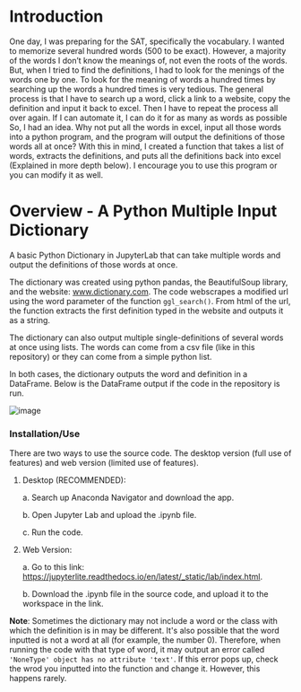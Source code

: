 # Introduction

One day, I was preparing for the SAT, specifically the vocabulary. I wanted to memorize several hundred words (500 to be exact). However, a majority of the words I don’t know the meanings of, not even the roots of the words. But, when I tried to find the definitions, I had to look for the menings of the words one by one. To look for the meaning of words a hundred times by searching up the words a hundred times is very tedious. The general process is that I have to search up a word, click a link to a website, copy the definition and input it back to excel. Then I have to repeat the process all over again. If I can automate it, I can do it for as many as words as possible So, I had an idea. Why not put all the words in excel, input all those words into a python program, and the program will output the definitions of those words all at once? With this in mind, I created a function that takes a list of words, extracts the definitions, and puts all the definitions back into excel (Explained in more depth below). I encourage you to use this program or you can modify it as well.

# Overview - A Python Multiple Input Dictionary
A basic Python Dictionary in JupyterLab that can take multiple words and output the definitions of those words at once.

The dictionary was created using python pandas, the BeautifulSoup library, and the website: www.dictionary.com. The code webscrapes a modified url using the word parameter of the function `ggl_search()`. From html of the url, the function extracts the first definition typed in the website and outputs it as a string. 

The dictionary can also output multiple single-definitions of several words at once using lists. The words can come from a csv file (like in this repository) or they can come from a simple python list. 

In both cases, the dictionary outputs the word and definition in a DataFrame. Below is the DataFrame output if the code in the repository is run.

![image](https://user-images.githubusercontent.com/86998121/180902573-e2c4cd68-6668-4fc3-888a-85dd3466c6cd.png)


### Installation/Use

There are two ways to use the source code. The desktop version (full use of features) and web version (limited use of features).

1. Desktop (RECOMMENDED):
    
    a. Search up Anaconda Navigator and download the app.
    
    b. Open Jupyter Lab and upload the .ipynb file.
    
    c. Run the code.

2. Web Version: 
    
    a. Go to this link: https://jupyterlite.readthedocs.io/en/latest/_static/lab/index.html.
   
    b. Download the .ipynb file in the source code, and upload it to the workspace in the link.

**Note**: Sometimes the dictionary may not include a word or the class with which the definition is in may be different. It's also possible that the word inputted is not a word at all (for example, the number 0). Therefore, when running the code with that type of word, it may output an error called `'NoneType' object has no attribute 'text'`. If this error pops up, check the wrod you inputted into the function and change it. However, this happens rarely.
